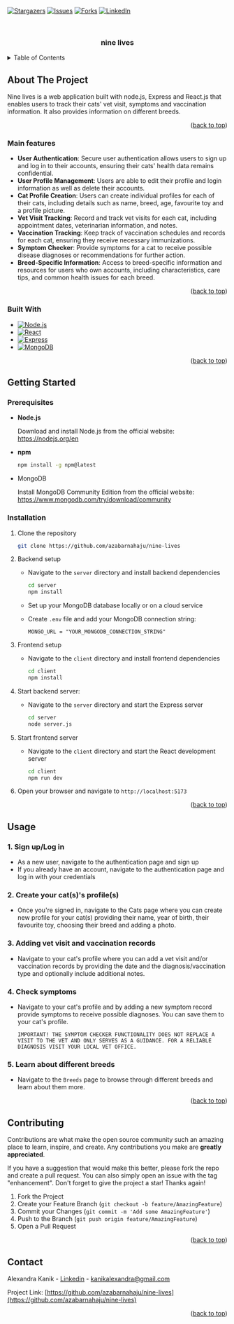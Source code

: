 <!-- Improved compatibility of back to top link: See: https://github.com/othneildrew/Best-README-Template/pull/73 -->
<a name="readme-top"></a>

[![Stargazers][stars-shield]][stars-url]
[![Issues][issues-shield]][issues-url]
[![Forks][forks-shield]][forks-url]
[![LinkedIn][linkedin-shield]][linkedin-url]



<br />
<div align="center">
<h3 align="center">nine lives</h3>
</div>



<!-- TABLE OF CONTENTS -->
<details>
  <summary>Table of Contents</summary>
  <ol>
    <li>
      <a href="#about-the-project">About The Project</a>
      <ul>
        <li><a href="#main-features">Main features</a></li>
        <li><a href="#built-with">Built With</a></li>
      </ul>
    </li>
    <li>
      <a href="#getting-started">Getting Started</a>
      <ul>
        <li><a href="#prerequisites">Prerequisites</a></li>
        <li><a href="#installation">Installation</a></li>
      </ul>
    </li>
    <li><a href="#usage">Usage</a></li>
    <li><a href="#contact">Contact</a></li>
  </ol>
</details>



<!-- ABOUT THE PROJECT -->
## About The Project

<!--[![Product Name Screen Shot][product-screenshot]](https://example.com) -->

Nine lives is a web application built with node.js, Express and React.js that enables users to track their cats' vet visit, symptoms and vaccination information. It also provides information on different breeds. 

<p align="right">(<a href="#readme-top">back to top</a>)</p>



### Main features

* **User  Authentication**: Secure user authentication allows users to sign up and log in to their accounts, ensuring their cats' health data remains confidential.
* **User Profile Management**: Users are able to edit their profile and login information as well as delete their accounts. 
* **Cat Profile Creation**: Users can create individual profiles for each of their cats, including details such as name, breed, age, favourite toy and a profile picture.
* **Vet Visit Tracking**: Record and track vet visits for each cat, including appointment dates, veterinarian information, and notes.
* **Vaccination Tracking**: Keep track of vaccination schedules and records for each cat, ensuring they receive necessary immunizations.
* **Symptom Checker**: Provide symptoms for a cat to receive possible disease diagnoses or recommendations for further action. 
* **Breed-Specific Information**: Access to breed-specific information and resources for users who own accounts, including characteristics, care tips, and common health issues for each breed.


<p align="right">(<a href="#readme-top">back to top</a>)</p>



### Built With

* [![Node.js][Node.js]][node-url]
* [![React][React.js]][React-url]
* [![Express][Express]][express-url]
* [![MongoDB][MongoDB]][mongodb-url]


<p align="right">(<a href="#readme-top">back to top</a>)</p>



<!-- GETTING STARTED -->
## Getting Started

### Prerequisites

* **Node.js**

    Download and install Node.js from the official website: https://nodejs.org/en

* **npm**

    ```sh
    npm install -g npm@latest
    ```

* MongoDB

    Install MongoDB Community Edition from the official website: https://www.mongodb.com/try/download/community


### Installation

1. Clone the repository
   ```sh
   git clone https://github.com/azabarnahaju/nine-lives
   ```
2. Backend setup
    * Navigate to the `server` directory and install backend dependencies
        ```sh
        cd server
        npm install
        ```

    * Set up your MongoDB database locally or on a cloud service

    * Create `.env` file and add your MongoDB connection string:
        ```
        MONGO_URL = "YOUR_MONGODB_CONNECTION_STRING"
        ``` 
    
3. Frontend setup
    * Navigate to the `client` directory and install frontend dependencies
        ```sh
        cd client
        npm install
        ```

4. Start backend server:
    * Navigate to the `server` directory and start the Express server
        ```sh
        cd server
        node server.js
        ```

5. Start frontend server
    * Navigate to the `client` directory and start the React development server
        ```sh
        cd client
        npm run dev
        ```

6. Open your browser and navigate to `http://localhost:5173`

<p align="right">(<a href="#readme-top">back to top</a>)</p>



<!-- USAGE EXAMPLES -->
## Usage

### 1. Sign up/Log in 
* As a new user, navigate to the authentication page and sign up
* If you already have an account, navigate to the authentication page and log in with your credentials

### 2. Create your cat(s)'s profile(s)
* Once you're signed in, navigate to the Cats page where you can create new profile for your cat(s) providing their name, year of birth, their favourite toy, choosing their breed and adding a photo. 

### 3. Adding vet visit and vaccination records 
* Navigate to your cat's profile where you can add a vet visit and/or vaccination records by providing the date and the diagnosis/vaccination type and optionally include additional notes.  

### 4. Check symptoms
* Navigate to your cat's profile and by adding a new symptom record provide symptoms to receive possible diagnoses. You can save them to your cat's profile. 

    `IMPORTANT! THE SYMPTOM CHECKER FUNCTIONALITY DOES NOT REPLACE A VISIT TO THE VET AND ONLY SERVES AS A GUIDANCE. FOR A RELIABLE DIAGNOSIS VISIT YOUR LOCAL VET OFFICE.`

### 5. Learn about different breeds
* Navigate to the `Breeds` page to browse through different breeds and learn about them more. 


<p align="right">(<a href="#readme-top">back to top</a>)</p>



<!-- CONTRIBUTING -->
## Contributing

Contributions are what make the open source community such an amazing place to learn, inspire, and create. Any contributions you make are **greatly appreciated**.

If you have a suggestion that would make this better, please fork the repo and create a pull request. You can also simply open an issue with the tag "enhancement".
Don't forget to give the project a star! Thanks again!

1. Fork the Project
2. Create your Feature Branch (`git checkout -b feature/AmazingFeature`)
3. Commit your Changes (`git commit -m 'Add some AmazingFeature'`)
4. Push to the Branch (`git push origin feature/AmazingFeature`)
5. Open a Pull Request

<p align="right">(<a href="#readme-top">back to top</a>)</p>




<!-- CONTACT -->
## Contact

Alexandra Kanik - [Linkedin](https://www.linkedin.com/in/alexandrakanik/) - kanikalexandra@gmail.com

Project Link: [https://github.com/azabarnahaju/nine-lives](https://github.com/azabarnahaju/nine-lives)

<p align="right">(<a href="#readme-top">back to top</a>)</p>


[forks-shield]: https://img.shields.io/github/forks/azabarnahaju/nine-lives.svg?style=for-the-badge
[forks-url]: https://github.com/azabarnahaju/nine-lives/network/members
[stars-shield]: https://img.shields.io/github/stars/azabarnahaju/nine-lives.svg?style=for-the-badge
[stars-url]: https://github.com/azabarnahaju/nine-lives/stargazers
[issues-shield]: https://img.shields.io/github/issues/azabarnahaju/nine-lives.svg?style=for-the-badge
[issues-url]: https://github.com/azabarnahaju/nine-lives/issues
[linkedin-shield]: https://img.shields.io/badge/-LinkedIn-black.svg?style=for-the-badge&logo=linkedin&colorB=555
[linkedin-url]: https://linkedin.com/in/alexandrakanik
[product-screenshot]: images/screenshot.png
[Node.js]: https://img.shields.io/badge/Node.js-white?style=for-the-badge&logo=nodedotjs&logoColor=339933
[Node-url]: https://nodejs.org/en
[Express]: https://img.shields.io/badge/Express-0185FF?style=for-the-badge&logo=express&logoColor=black
[express-url]: https://expressjs.com
[React.js]: https://img.shields.io/badge/React-20232A?style=for-the-badge&logo=react&logoColor=61DAFB
[React-url]: https://reactjs.org/
[Bootstrap.com]: https://img.shields.io/badge/Bootstrap-563D7C?style=for-the-badge&logo=bootstrap&logoColor=white
[Bootstrap-url]: https://getbootstrap.com
[MongoDB]: https://img.shields.io/badge/MongoDB-011e2c?style=for-the-badge&logo=mongodb&logoColor=47A248
[mongodb-url]: https://www.mongodb.com
[Docker]: https://img.shields.io/badge/docker-2496ED?style=for-the-badge&logo=docker&logoColor=white
[docker-url]: https://www.docker.com 